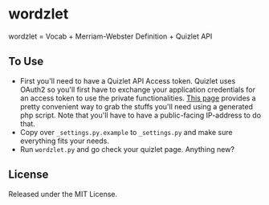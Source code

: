# wordzlet
wordzlet = Vocab + Merriam-Webster Definition + Quizlet API

## To Use
 - First you'll need to have a Quizlet API Access token. Quizlet uses OAuth2 so you'll first have to exchange your application credentials for an access token to use the private functionalities. [This page](https://quizlet.com/api/2.0/docs/oauth-example-php) provides a pretty convenient way to grab the stuffs you'll need using a generated php script. Note that you'll have to have a public-facing IP-address to do that.
 - Copy over `_settings.py.example` to `_settings.py` and make sure everything fits your needs.
 - Run `wordzlet.py` and go check your quizlet page. Anything new?
 
## License
Released under the MIT License.
